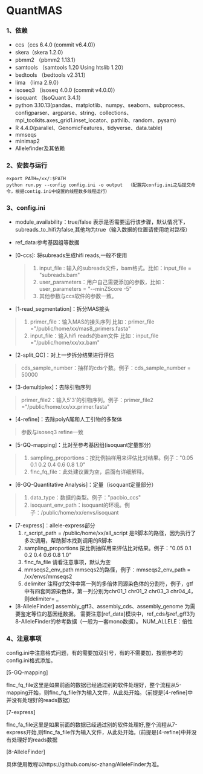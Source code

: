 # QuantMAS

### 1、依赖

- ccs（ccs 6.4.0 (commit v6.4.0)）
- skera（skera 1.2.0）
- pbmm2  （pbmm2 1.13.1）
- samtools  （samtools 1.20  Using htslib 1.20）
- bedtools （bedtools v2.31.1）
- lima （lima 2.9.0）
- isoseq3  （isoseq 4.0.0 (commit v4.0.0)）
- isoquant  （IsoQuant 3.4.1）
- python 3.10.13(pandas、matplotlib、numpy、seaborn、subprocess、configparser、argparse、string、collections、mpl_toolkits.axes_grid1.inset_locator、pathlib、random、pysam)
- R 4.4.0(parallel、GenomicFeatures、tidyverse、data.table)
- mmseqs
- minimap2
- Allelefinder及其依赖

### 2、安装与运行

```shell
export PATH=/xx/:$PATH
python run.py --config config.ini -o output  （配置完config.ini之后提交命令，根据contig.ini中设置的线程数多线程运行）
```

### 3、config.ini

- module_availability：true/false  表示是否需要运行该步骤，默认情况下，subreads_to_hifi为false,其他均为true（输入数据的位置请使用绝对路径）
- ref_data:参考基因组等数据

- [0-ccs]: 将subreads生成hifi reads,一般不使用

  > 1. input_file : 输入的subreads文件，bam格式。比如：input_file = "subreads.bam"
  > 2. user_parameters：用户自己需要添加的参数，比如：user_parameters = "--minZScore -5"
  > 3. 其他参数与ccs软件的参数一致。


- [1-read_segmentation]：拆分MAS接头

> 1. primer_file：输入MAS的接头序列  比如：primer_file ="/public/home/xx/mas8_primers.fasta"
> 2. input_file：输入hifi reads的bam文件  比如：input_file ="/public/home/xx/xx.bam"

- [2-split_QC]：对上一步拆分结果进行评估

> cds_sample_number：抽样的cds个数。例子：cds_sample_number = 50000

- [3-demultiplex]：去除引物序列

> primer_file2：输入5'3'的引物序列。例子：primer_file2 ="/public/home/xx/xx.primer.fasta"

- [4-refine]：去除polyA尾和人工引物的多聚体

> 参数与isoseq3 refine一致

- [5-GQ-mapping]：比对至参考基因组(isoquant定量部分)

> 1. sampling_proportions：按比例抽样用来评估比对结果。例子："0.05 0.1 0.2 0.4 0.6 0.8 1.0"
> 2. flnc_fq_file：此处建议置为空，后面有详细解释。

- [6-GQ-Quantitative Analysis]：定量（isoquant定量部分）

> 1. data_type：数据的类型。例子："pacbio_ccs"
> 2. isoquant_env_path：isoquant的环境。例子：/public/home/xx/envs/isoquant

- [7-express]：allele-express部分
  1. r_script_path = /public/home/xx/all_script
     是R脚本的路径，因为执行了多次调用，帮助脚本找到调用的R脚本
  2. sampling_proportions
     按比例抽样用来评估比对结果。例子："0.05 0.1 0.2 0.4 0.6 0.8 1.0"
  3. flnc_fa_file
     请看注意事项，默认为空
  4. mmseqs2_env_path
     mmseqs2的路径，例子：mmseqs2_env_path = /xx/envs/mmseqs2
  5. delimiter
     注释gtf文件中第一列的多倍体同源染色体的分割符，例子，gtf中有四套同源染色体，第一列分别为chr01_1 chr01_2 chr03_3 chr04_4，则delimiter= _
- [8-AlleleFinder]
  assembly_gff3、assembly_cds、assembly_genome 为需要鉴定等位的基因组数据。
  需要注意[ref_data]模块中，ref_cds与ref_gff3为8-AlleleFinder的参考数据（一般为一套mono数据）。
  NUM_ALLELE：倍性

### 4、注意事项

config.ini中注意格式问题，有的需要加双引号，有的不需要加，按照参考的config.ini格式添加。

[5-GQ-mapping]

flnc_fq_file这里是如果前面的数据已经通过别的软件处理好，整个流程从5-mapping开始，则flnc_fq_file作为输入文件，从此处开始。（前提是[4-refine]中并没有处理好的reads数据）

[7-express]

flnc_fa_file这里是如果前面的数据已经通过别的软件处理好,整个流程从7-express开始,则flnc_fa_file作为输入文件，从此处开始。(前提是[4-refine]中并没有处理好的reads数据

[8-AlleleFinder]

具体使用教程以https://github.com/sc-zhang/AlleleFinder为准。

